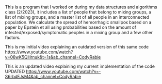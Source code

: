This is a program that I worked on during my data structures and algorithms class (2/2023), it includes a list of people that belong to mixing groups,
a list of mixing groups, and a master list of all people in an interconnected population. We calculate the spread of hemorrhagic smallpox based on a paper
by Epstein et all using probabilities based on the amount of infected/exposed/symptomatic peoples in a mixing group and a few other factors.

This is my initial video explaining an outdated version of this same code <https://www.youtube.com/watch?v=08wK5QHrnuk&t=1s&ab_channel=CodyRabie>

This is an updated video explaining my current implementation of the code UPDATED <https://www.youtube.com/watch?v=-S6rbdFJsM4&ab_channel=CodyRabie>
